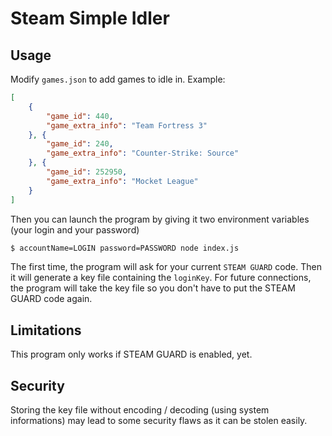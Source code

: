 # Steam Simple Idler

## Usage

Modify `games.json` to add games to idle in. Example: 

```json:games.json
[
    {
        "game_id": 440,
        "game_extra_info": "Team Fortress 3"
    }, {
        "game_id": 240,
        "game_extra_info": "Counter-Strike: Source"
    }, {
        "game_id": 252950,
        "game_extra_info": "Mocket League"
    }
]
```

Then you can launch the program by giving it two environment variables (your login and your password)

```sh
$ accountName=LOGIN password=PASSWORD node index.js
```

The first time, the program will ask for your current `STEAM GUARD` code. Then it will generate a key file containing the `loginKey`.
For future connections, the program will take the key file so you don't have to put the STEAM GUARD code again.

## Limitations

This program only works if STEAM GUARD is enabled, yet.

## Security

Storing the key file without encoding / decoding (using system informations) may lead to some security flaws as it can be stolen easily. 
